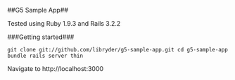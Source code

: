 ##G5 Sample App##

Tested using Ruby 1.9.3 and Rails 3.2.2

###Getting started###

`git clone git://github.com/libryder/g5-sample-app.git
cd g5-sample-app
bundle
rails server thin
`

Navigate to http://localhost:3000 